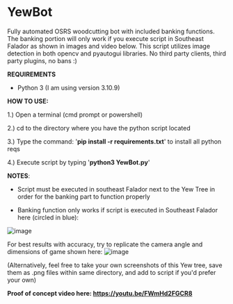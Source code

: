 # YewBot
Fully automated OSRS woodcutting bot with included banking functions. The banking portion will only work if you execute script in Southeast Falador as shown in images and video below. This script utilizes image detection in both opencv and pyautogui libraries. No third party clients, third party plugins, no bans :) 



**REQUIREMENTS**

- Python 3 (I am using version 3.10.9)

**HOW TO USE:**

1.) Open a terminal (cmd prompt or powershell)

2.) cd to the directory where you have the python script located

3.) Type the command: '**pip install -r requirements.txt**' to install all python reqs

4.) Execute script by typing '**python3 YewBot.py**'




**NOTES**:

- Script must be executed in southeast Falador next to the Yew Tree in order for the banking part to function properly

- Banking function only works if script is executed in Southeast Falador here (circled in blue):

![image](https://user-images.githubusercontent.com/33561650/219968282-2b548a4b-6034-47ce-8eac-ba5dbb735231.png)

For best results with accuracy, try to replicate the camera angle and dimensions of game shown here:
![image](https://user-images.githubusercontent.com/33561650/220020647-85a2f16e-2e19-43f4-a0bb-2ff9c09a49f8.png)

(Alternatively, feel free to take your own screenshots of this Yew tree, save them as .png files within same directory, and add to script if you'd prefer your own)


**Proof of concept video here: https://youtu.be/FWmHd2FGCR8**

